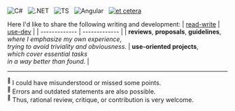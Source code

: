 ![C#](https://img.shields.io/badge/C%23-239120?style=for-the-badge&logo=c-sharp&logoColor=white)&nbsp;&nbsp;
![.NET](https://img.shields.io/badge/.NET-5C2D91?style=for-the-badge&logo=.net&logoColor=white)&nbsp;&nbsp;
![TS](https://img.shields.io/badge/TypeScript-007ACC?style=for-the-badge&logo=typescript&logoColor=white)&nbsp;&nbsp;
![Angular](https://img.shields.io/badge/Angular-DD0031?style=for-the-badge&logo=angular&logoColor=white)&nbsp;&nbsp;
[![et cetera](https://img.shields.io/badge/et-cetera-<COLOR>.svg)](https://shields.io/)

Here I'd like to share the following writing and development:
| [read-write](../../../read-write) | [use-dev](../../../use-dev) |
| ------------- | ------------- |
| **reviews**, **proposals**, **guidelines**,<br/>_where I emphasize my own experience_,<br/>_trying to avoid triviality and obviousness_.  | **use-oriented projects**,<br/>_which cover essential tasks_<br/>_in a way better than found_. |

___________________
<sup>:small_orange_diamond:</sup>&nbsp;I could have misunderstood or missed some points.\
<sup>:small_red_triangle_down:</sup>&nbsp;Errors and outdated statements are also possible.\
<sup>:small_blue_diamond:</sup>&nbsp;Thus, rational review, critique, or contribution is very welcome.
